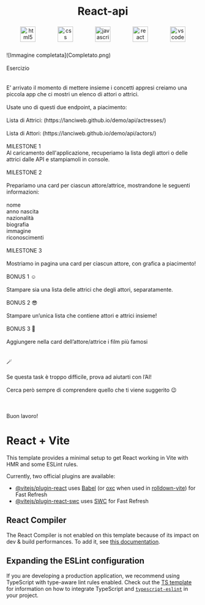 <h1 align="center">React-api</h1>

###

<div align="center">
  <img src="https://cdn.jsdelivr.net/gh/devicons/devicon/icons/html5/html5-original.svg" height="40" alt="html5 logo"  />
  <img width="50" />
  <img src="https://cdn.jsdelivr.net/gh/devicons/devicon/icons/css3/css3-original.svg" height="40" alt="css logo"  />
  <img width="50" />
  <img src="https://cdn.jsdelivr.net/gh/devicons/devicon/icons/javascript/javascript-original.svg" height="40" alt="javascript logo"  />
  <img width="50" />
  <img src="https://cdn.jsdelivr.net/gh/devicons/devicon/icons/react/react-original.svg" height="40" alt="react logo"  />
  <img width="50" />
  <img src="https://cdn.jsdelivr.net/gh/devicons/devicon/icons/vscode/vscode-original.svg" height="40" alt="vscode logo"  />
</div>

###

<p align="left">![Immagine completata](Completato.png)<br><br>Esercizio<br><br><br>E’ arrivato il momento di mettere insieme i concetti appresi creiamo una piccola app che ci mostri un elenco di attori o attrici.<br><br>Usate uno di questi due endpoint, a piacimento:<br><br>Lista di Attrici:   (https://lanciweb.github.io/demo/api/actresses/)<br><br>Lista di Attori:  (https://lanciweb.github.io/demo/api/actors/)<br><br>MILESTONE 1<br>Al caricamento dell'applicazione, recuperiamo la lista degli attori o delle attrici dalle API e stampiamoli in console.<br><br>MILESTONE 2<br><br>Prepariamo una card per ciascun attore/attrice, mostrandone le seguenti informazioni:<br><br>nome<br>anno nascita<br>nazionalità<br>biografia<br>immagine<br>riconoscimenti<br><br>MILESTONE 3<br><br>Mostriamo in pagina una card per ciascun attore, con grafica a piacimento!<br><br>BONUS 1 ☺️<br><br>Stampare sia una lista delle attrici che degli attori, separatamente.<br><br>BONUS 2 😎<br><br>Stampare un’unica lista che contiene attori e attrici insieme!<br><br>BONUS 3 🤯<br><br>Aggiungere nella card dell’attore/attrice i film più famosi<br><br><br>🪄<br><br>Se questa task è troppo difficile, prova ad aiutarti con l’AI!<br><br>Cerca però sempre di comprendere quello che ti viene suggerito 😉<br><br><br><br>Buon lavoro!</p>

###

# React + Vite

This template provides a minimal setup to get React working in Vite with HMR and some ESLint rules.

Currently, two official plugins are available:

- [@vitejs/plugin-react](https://github.com/vitejs/vite-plugin-react/blob/main/packages/plugin-react) uses [Babel](https://babeljs.io/) (or [oxc](https://oxc.rs) when used in [rolldown-vite](https://vite.dev/guide/rolldown)) for Fast Refresh
- [@vitejs/plugin-react-swc](https://github.com/vitejs/vite-plugin-react/blob/main/packages/plugin-react-swc) uses [SWC](https://swc.rs/) for Fast Refresh

## React Compiler

The React Compiler is not enabled on this template because of its impact on dev & build performances. To add it, see [this documentation](https://react.dev/learn/react-compiler/installation).

## Expanding the ESLint configuration

If you are developing a production application, we recommend using TypeScript with type-aware lint rules enabled. Check out the [TS template](https://github.com/vitejs/vite/tree/main/packages/create-vite/template-react-ts) for information on how to integrate TypeScript and [`typescript-eslint`](https://typescript-eslint.io) in your project.
